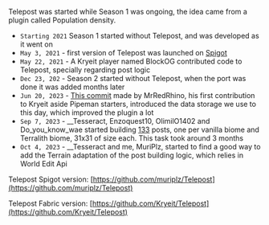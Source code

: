 Telepost was started while Season 1 was ongoing, the idea came from a plugin called Population density.

- `Starting 2021` Season 1 started without Telepost, and was developed as it went on
- `May 3, 2021` - first version of Telepost was launched on [Spigot](https://www.spigotmc.org/resources/telepost.91988/history)
- `May 22, 2021` - A Kryeit player named BlockOG contributed code to Telepost, specially regarding post logic
- `Dec 23, 202` - Season 2 started without Telepost, when the port was done it was added months later
- `Jun 20, 2023` - [This commit](https://github.com/muriplz/Telepost/commit/020e8a90629f2fd5b916a42172de771fc4e138be) made by MrRedRhino, his first contribution to Kryeit aside Pipeman starters, introduced the data storage we use to this day, which improved the plugin a lot
- `Sep 7, 2023` - __Tesseract, Enzoquest10, OlimilO1402 and Do_you_know_wae started building [133](https://github.com/Kryeit/Telepost/tree/1.20.1/src/main/resources/structures) posts, one per vanilla biome and Terralith biome, 31x31 of size each. This task took around 3 months
- `Oct 4, 2023` - __Tesseract and me, MuriPlz, started to find a good way to add the Terrain adaptation of the post building logic, which relies in World Edit Api

Telepost Spigot version: [https://github.com/muriplz/Telepost](https://github.com/muriplz/Telepost)

Telepost Fabric version: [https://github.com/Kryeit/Telepost](https://github.com/Kryeit/Telepost)